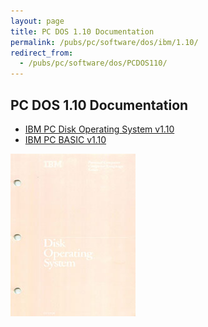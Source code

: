 ```yaml
---
layout: page
title: PC DOS 1.10 Documentation
permalink: /pubs/pc/software/dos/ibm/1.10/
redirect_from:
  - /pubs/pc/software/dos/PCDOS110/
---
```


PC DOS 1.10 Documentation
-------------------------

* [IBM PC Disk Operating System v1.10](https://1drv.ms/b/s!ArcO_mFRe1Z9gqEi84GkvjPy-tDSwQ)
* [IBM PC BASIC v1.10](https://1drv.ms/b/s!ArcO_mFRe1Z9gqEkirObzIHz6seCgw)

[<img src="/pubs/pc/software/dos/ibm/1.10/cover.jpg" width="200" height="260" alt="IBM PC Disk Operating System v1.10"/>](https://1drv.ms/b/s!ArcO_mFRe1Z9gqEi84GkvjPy-tDSwQ)
